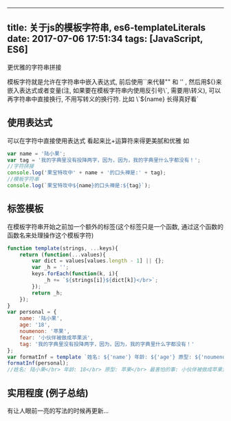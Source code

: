 <!--
 * @Author: baiwei
 * @Date: 2019-02-18 10:58:06
 * @LastEditors: baiwei
 * @LastEditTime: 2021-02-22 13:36:51
 * @Description: 描述
 * @Copyright: Cloud-Star. Co. Ltd. All rights reserved.
-->
---
title: 关于js的模板字符串, es6-templateLiterals
date: 2017-07-06 17:51:34
tags: [JavaScript, ES6]
---

更优雅的字符串拼接
<!-- more -->

模板字符就是允许在字符串中嵌入表达式, 前后使用\`\`来代替"" 和 '' , 然后用${}来嵌入表达式或者变量(注, 如果要在模板字符串内使用反引号\`, 需要用\转义), 可以再字符串中直接换行, 不用写转义的换行符.
比如 \`${name} 长得真好看\`

## 使用表达式
可以在字符中直接使用表达式 看起来比+运算符来得更美腻和优雅
如
```javaScript
var name = '陆小果';
var tag = '我的字典里没有投降两字，因为，因为，我的字典里什么字都没有！';
//字符拼接
console.log('果宝特攻中' + name + '的口头禅是:' + tag);
//模板字符串
console.log(`果宝特攻中${name}的口头禅是:${tag}`);
```

## 标签模板
在模板字符串开始之前加一个额外的标签(这个标签只是一个函数, 通过这个函数的函数名来处理操作这个模板字符)
```javaScript
function template(strings, ...keys){
	return (function(...values){
		var dict = values[values.length - 1] || {};
		var _h = '';
		keys.forEach(function(k, i){
			_h += `${strings[i]}${dict[k]}</br>`;
		});
		return _h;
	});
}
var personal = {
	name: '陆小果',
	age: '18',
	noumenon: '苹果',
	fear: '小伙伴被做成苹果派',
	tag: '我的字典里没有投降两字，因为，因为，我的字典里什么字都没有！'
};
var formatInf = template `姓名: ${'name'} 年龄: ${'age'} 原型: ${'noumenon'} 最害怕的事: ${'fear'} 口头禅: ${'tag'}`;
formatInf(personal);
//姓名: 陆小果</br> 年龄: 18</br> 原型: 苹果</br> 最害怕的事: 小伙伴被做成苹果派</br> 口头禅: 我的字典里没有投降两字，因为，因为，我的字典里什么字都没有！</br>
```

## 实用程度 (例子总结)
有让人眼前一亮的写法的时候再更新...